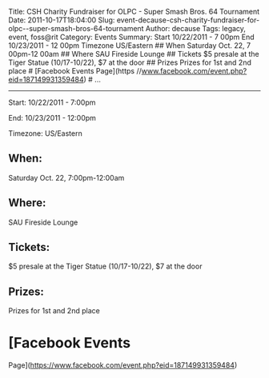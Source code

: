 Title: CSH Charity Fundraiser for OLPC - Super Smash Bros. 64 Tournament
Date: 2011-10-17T18:04:00
Slug: event-decause-csh-charity-fundraiser-for-olpc--super-smash-bros-64-tournament
Author: decause
Tags: legacy, event, foss@rit
Category: Events
Summary: Start  10/22/2011 - 7 00pm  End  10/23/2011 - 12 00pm  Timezone  US/Eastern  ## When   Saturday Oct. 22, 7 00pm-12 00am  ## Where   SAU Fireside Lounge  ## Tickets   $5 presale at the Tiger Statue (10/17-10/22), $7 at the door  ## Prizes   Prizes for 1st and 2nd place  # [Facebook Events Page](https //www.facebook.com/event.php?eid=187149931359484)  #   ... 

---
Start: 10/22/2011 - 7:00pm

End: 10/23/2011 - 12:00pm

Timezone: US/Eastern

## When:

Saturday Oct. 22, 7:00pm-12:00am

## Where:

SAU Fireside Lounge

## Tickets:

$5 presale at the Tiger Statue (10/17-10/22), $7 at the door

## Prizes:

Prizes for 1st and 2nd place

# [Facebook Events
Page](https://www.facebook.com/event.php?eid=187149931359484)

#

